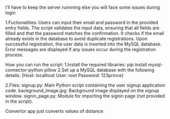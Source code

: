 I'll have to keep the server runnning else you will face some issues during login 

1.Fuctionalities:
Users can input their email and password in the provided entry fields.
The script validates the input data, ensuring that all fields are filled and that the password matches the confirmation.
It checks if the email already exists in the database to avoid duplicate registrations.
Upon successful registration, the user data is inserted into the MySQL database.
Error messages are displayed if any issues occur during the registration process.

How you can run the script:
1.Install the required libraries: pip install mysql-connector-python pillow
2.Set up a MySQL database with the following details:
{Host: localhost
User: root
Password: 123prince}

2.Files:
signup.py: Main Python script containing the user signup application code.
background_image.jpg: Background image displayed on the signup window.
signin_page.py: Module for importing the signin page (not provided in the script).

Convertor app just converts values of distance 
